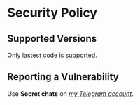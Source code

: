 # Security Policy

## Supported Versions
Only lastest code is supported.

## Reporting a Vulnerability
Use **Secret chats** on [*my Telegram account*](https://t.me/Muaath_5).
